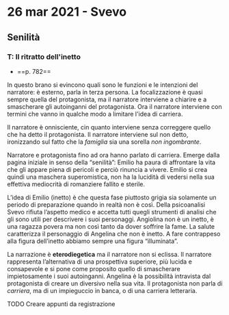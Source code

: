 # 26 mar 2021 - Svevo

## Senilità

### T: Il ritratto dell'inetto
- ==p. 782==

In questo brano si evincono quali sono le funzioni e le intenzioni del narratore: è esterno, parla in terza persona. La focalizzazione è quasi sempre quella del protagonista, ma il narratore interviene a chiarire e a smascherare gli autoinganni del protagonista. Ora il narratore interviene con termini che vanno in qualche modo a limitare l'idea di carriera.

Il narratore è onnisciente, cin quanto interviene senza correggere quello che ha detto il protagonista. Il narratore interviene sul non detto, ironizzando sul fatto che la _famiglia_ sia una sorella _non ingombrante_.

Narratore e protagonista fino ad ora hanno parlato di carriera.
Emerge dalla pagina iniziale in senso della “senilità”: Emilio ha paura di affrontare la vita che gli appare piena di pericoli e perciò rinuncia a vivere.
Emilio si crea quindi una maschera superomistica, non ha la lucidità di vedersi nella sua effettiva mediocrità di romanziere fallito e sterile.

L’idea di Emilio (inetto) è che questa fase piuttosto grigia sia solamente un periodo di preparazione quando in realtà non è così.
Della psicoanalisi Svevo rifiuta l’aspetto medico e accetta tutti quegli strumenti di analisi che gli sono utili per descrivere i suoi personaggi.
Angiolina non è un inetto, è una ragazza povera ma non così tanto da dover soffrire la fame. La salute caratterizza il personaggio di Angelina che non è inetto. A fare contrappeso alla figura dell’inetto abbiamo sempre una figura “illuminata”.

La narrazione è **eterodiegetica** ma il narratore non si eclissa. Il narratore rappresenta l’alternativa di una prospettiva superiore, più lucida e consapevole e si pone come proposito quello di smascherare impietosamente i suoi autoinganni.
Angelina è la possibilità intravista dal protagonista di creare un diversivo nella sua vita. Il protagonista non parla di _carriera_, ma di un impieguccio in banca, o di una carriera letteraria.

TODO Creare appunti da registrazione